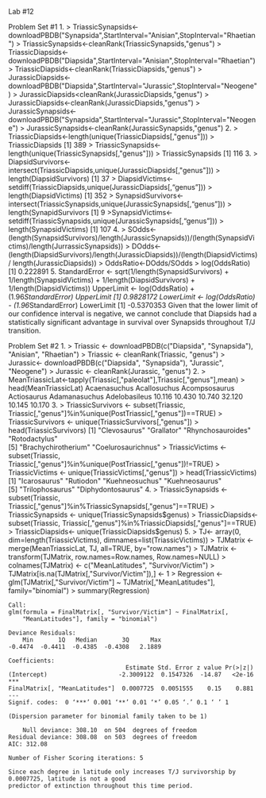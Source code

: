 Lab #12

Problem Set #1
	1.	> TriassicSynapsids<-downloadPBDB("Synapsida",StartInterval="Anisian",StopInterval="Rhaetian")
	> TriassicSynapsids<-cleanRank(TriassicSynapsids,"genus")
	> TriassicDiapsids<-downloadPBDB("Diapsida",StartInterval="Anisian",StopInterval="Rhaetian")
	> TriassicDiapsids<-cleanRank(TriassicDiapsids,"genus")
	> JurassicDiapsids<-downloadPBDB("Diapsida",StartInterval="Jurassic",StopInterval="Neogene")
	> JurassicDiapsids<cleanRank(JurassicDiapsids,"genus")
	> JurassicDiapsids<-cleanRank(JurassicDiapsids,"genus")
	> JurassicSynapsids<-downloadPBDB("Synapsida",StartInterval="Jurassic",StopInterval="Neogene")
	> JurassicSynapsids<-cleanRank(JurassicSynapsids,"genus")
	2.	> TriassicDiapsids<-length(unique(TriassicDiapsids[,"genus"]))
		> TriassicDiapsids
		[1] 389
		> TriassicSynapsids<-length(unique(TriassicSynapsids[,"genus"]))
		> TriassicSynapsids
		[1] 116
	3.	> DiapsidSurvivors<-intersect(TriassicDiapsids,unique(JurassicDiapsids[,"genus"]))
		> length(DiapsidSurvivors)
		[1] 37
		> DiapsidVictims<-setdiff(TriassicDiapsids,unique(JurassicDiapsids[,“genus”]))
	> length(DiapsidVictims)
	[1] 352
	> SynapsidSurvivors<-intersect(TriassicSynapsids,unique(JurassicSynapsids[,“genus”]))
	> length(SynapidSurvivors
	[1] 9
	>SynapsidVictims<-setdiff(TriassicSynapsids,unique(JurassicSynapsids[,“genus”]))
	> length(SynapsidVictims)
	[1] 107
	4.	> SOdds<-(length(SynapsidSurvivors)/length(JurassicSynapsids))/(length(SynapsidVictims)/length(JurrassicSynapsids))
	> DOdds<-(length(DiapsidSurvivors)/length(JurassicDiapsids))/(length(DiapsidVictims)/	length(JurassicDiapsids))
	> OddsRatio<-DOdds/SOdds
	> log(OddsRatio)
	[1] 0.222891
	5.	StandardError <- sqrt(1/length(SynapsidSurvivors) + 1/length(SynapsidVictims) + 1/length(DiapsidSurvivors) + 1/length(DiapsidVictims))
	UpperLimit <- log(OddsRatio) + (1.96*StandardError)
	UpperLimit
	[1] 0.9828172
	LowerLimit <- log(OddsRatio) - (1.96*StandardError)
	LowerLimit
	[1] -0.5370353
	Given that the lower limit of our confidence interval is negative, we cannot conclude that Diapsids had a 
	statistically significant advantage in survival over Synapsids throughout T/J transition. 


Problem Set #2
	1.	> Triassic <- downloadPBDB(c("Diapsida", "Synapsida"), "Anisian", "Rhaetian")
	> Triassic <- cleanRank(Triassic, "genus")
	> Jurassic<- downloadPBDB(c("Diapsida", "Synapsida"), "Jurassic", "Neogene")
	> Jurassic <- cleanRank(Jurassic, "genus")
	2.	> MeanTriassicLat<-tapply(Triassic[,"paleolat"],Triassic[,"genus"],mean)
	> head(MeanTriassicLat)
 	Acaenasuchus  Acallosuchus Acompsosaurus   Actiosaurus Adamanasuchus Adelobasileus 
       		10.116        10.430        10.740        32.120        10.145        10.170 
	3.	> TriassicSurvivors <- subset(Triassic, Triassic[,"genus"]%in%unique(PostTriassic[,"genus"])==TRUE)
		> TriassicSurvivors <- unique(TriassicSurvivors[,"genus"])
		> head(TriassicSurvivors)
		[1] "Clevosaurus"        "Grallator"          "Rhynchosauroides"   "Rotodactylus"      
		[5] "Brachychirotherium" "Coelurosaurichnus" 
		> TriassicVictims <- subset(Triassic, Triassic[,"genus"]%in%unique(PostTriassic[,"genus"])!=TRUE)
		> TriassicVictims <- unique(TriassicVictims[,"genus"])
		> head(TriassicVictims)
		[1] "Icarosaurus"      "Rutiodon"         "Kuehneosuchus"    "Kuehneosaurus"   
		[5] "Trilophosaurus"   "Diphydontosaurus"
	4.	> TriassicSynapsids <- subset(Triassic, Triassic[,"genus"]%in%TriassicSynapsids[,"genus"]==TRUE)
	> TriassicSynapsids <- unique(TriassicSynapsids$genus)
	> TriassicDiapsids<- subset(Triassic, Triassic[,"genus"]%in%TriassicDiapsids[,"genus"]==TRUE)
	> TriassicDiapsids<- unique(TriassicDiapsids$genus)
	5.	> TJ<- array(0, dim=length(TriassicVictims), dimnames=list(TriassicVictims))
	> TJMatrix <- merge(MeanTriassicLat, TJ, all=TRUE, by="row.names")
	> TJMatrix <- transform(TJMatrix, row.names=Row.names, Row.names=NULL)
	> colnames(TJMatrix) <- c("MeanLatitudes", "Survivor/Victim")
	> TJMatrix[is.na(TJMatrix[,"Survivor/Victim"]),] <- 1
	> Regression <- glm(TJMatrix[,"Survivor/Victim"] ~ TJMatrix[,"MeanLatitudes"], 
	family="binomial")
	> summary(Regression)
	
	Call:
	glm(formula = FinalMatrix[, "Survivor/Victim"] ~ FinalMatrix[, 
	    "MeanLatitudes"], family = "binomial")

	Deviance Residuals: 
	    Min       1Q   Median       3Q      Max  
	-0.4474  -0.4411  -0.4385  -0.4308   2.1889  

	Coefficients:
	                                 Estimate Std. Error z value Pr(>|z|)    
	(Intercept)                    -2.3009122  0.1547326  -14.87   <2e-16 ***
	FinalMatrix[, "MeanLatitudes"]  0.0007725  0.0051555    0.15    0.881    
	---
	Signif. codes:  0 ‘***’ 0.001 ‘**’ 0.01 ‘*’ 0.05 ‘.’ 0.1 ‘ ’ 1

	(Dispersion parameter for binomial family taken to be 1)

	    Null deviance: 308.10  on 504  degrees of freedom
	Residual deviance: 308.08  on 503  degrees of freedom
	AIC: 312.08

	Number of Fisher Scoring iterations: 5

	Since each degree in latitude only increases T/J survivorship by 0.0007725, latitude is not a good 
	predictor of extinction throughout this time period. 

